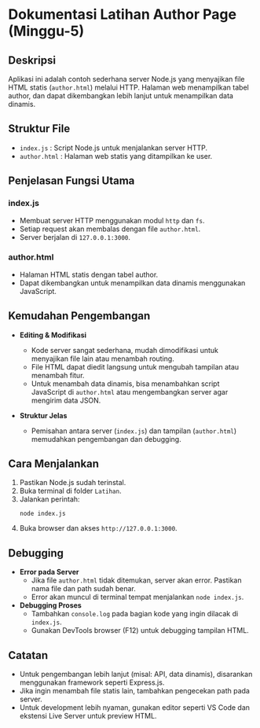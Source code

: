 # Dokumentasi Latihan Author Page (Minggu-5)

## Deskripsi

Aplikasi ini adalah contoh sederhana server Node.js yang menyajikan file HTML statis (`author.html`) melalui HTTP. Halaman web menampilkan tabel author, dan dapat dikembangkan lebih lanjut untuk menampilkan data dinamis.

## Struktur File

- `index.js` : Script Node.js untuk menjalankan server HTTP.
- `author.html` : Halaman web statis yang ditampilkan ke user.

## Penjelasan Fungsi Utama

### index.js
- Membuat server HTTP menggunakan modul `http` dan `fs`.
- Setiap request akan membalas dengan file `author.html`.
- Server berjalan di `127.0.0.1:3000`.

### author.html
- Halaman HTML statis dengan tabel author.
- Dapat dikembangkan untuk menampilkan data dinamis menggunakan JavaScript.

## Kemudahan Pengembangan

- **Editing & Modifikasi**
  - Kode server sangat sederhana, mudah dimodifikasi untuk menyajikan file lain atau menambah routing.
  - File HTML dapat diedit langsung untuk mengubah tampilan atau menambah fitur.
  - Untuk menambah data dinamis, bisa menambahkan script JavaScript di `author.html` atau mengembangkan server agar mengirim data JSON.

- **Struktur Jelas**
  - Pemisahan antara server (`index.js`) dan tampilan (`author.html`) memudahkan pengembangan dan debugging.

## Cara Menjalankan

1. Pastikan Node.js sudah terinstal.
2. Buka terminal di folder `Latihan`.
3. Jalankan perintah:
   ```
   node index.js
   ```
4. Buka browser dan akses `http://127.0.0.1:3000`.

## Debugging

- **Error pada Server**
  - Jika file `author.html` tidak ditemukan, server akan error. Pastikan nama file dan path sudah benar.
  - Error akan muncul di terminal tempat menjalankan `node index.js`.
- **Debugging Proses**
  - Tambahkan `console.log` pada bagian kode yang ingin dilacak di `index.js`.
  - Gunakan DevTools browser (F12) untuk debugging tampilan HTML.

## Catatan

- Untuk pengembangan lebih lanjut (misal: API, data dinamis), disarankan menggunakan framework seperti Express.js.
- Jika ingin menambah file statis lain, tambahkan pengecekan path pada server.
- Untuk development lebih nyaman, gunakan editor seperti VS Code dan ekstensi Live Server untuk preview HTML.
